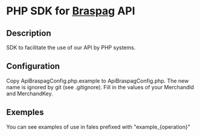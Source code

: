 PHP SDK for [Braspag](http://www.braspag.com.br) API
=========

## Description
SDK to facilitate the use of our API by PHP systems.

## Configuration
Copy ApiBraspagConfig.php.example to ApiBraspagConfig.php.
The new name is ignored by git (see .gitignore).
Fill in the values of your MerchandId and MerchandKey.


## Exemples
You can see examples of use in fales prefixed with "example_{operation}"

